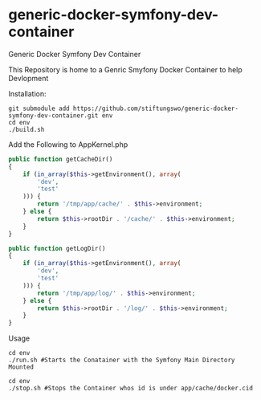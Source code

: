 generic-docker-symfony-dev-container
====================================

Generic Docker Symfony Dev Container

This Repository is home to a Genric Smyfony Docker Container to help Devlopment

Installation:
  ```
  git submodule add https://github.com/stiftungswo/generic-docker-symfony-dev-container.git env
  cd env
  ./build.sh
  ```
  
  Add the Following to AppKernel.php
  ```php
  public function getCacheDir()
  {
      if (in_array($this->getEnvironment(), array(
          'dev',
          'test'
      ))) {
          return '/tmp/app/cache/' . $this->environment;
      } else {
          return $this->rootDir . '/cache/' . $this->environment;
      }
  }

  public function getLogDir()
  {
      if (in_array($this->getEnvironment(), array(
          'dev',
          'test'
      ))) {
          return '/tmp/app/log/' . $this->environment;
      } else {
          return $this->rootDir . '/log/' . $this->environment;
      }
  }
  ```

Usage
  ```
  cd env
  ./run.sh #Starts the Conatainer with the Symfony Main Directory Mounted
  ```
  
  ```
  cd env
  ./stop.sh #Stops the Container whos id is under app/cache/docker.cid
  ```
